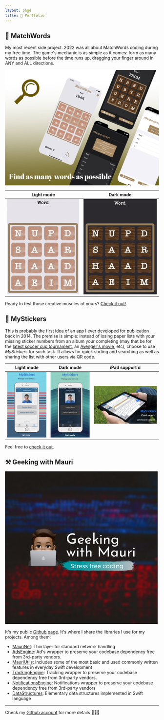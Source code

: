 ```yaml
---
layout: page
title: 💼 Portfolio
---
```

[MatchWordMarketing]: /assets/portfolio/MatchWord/matchword_maketing.jpg
[MatchWordLight]: /assets/portfolio/MatchWord/pathAnimatedLight.gif?style=centerme
[MatchWordDark]: /assets/portfolio/MatchWord/pathAnimatedDark.gif?style=centerme
[MyStickersLight]: /assets/portfolio/MyStickers/light.jpg
[MyStickersDark]: /assets/portfolio/MyStickers/dark.jpg
[iPad]: /assets/portfolio/MyStickers/iPad.jpg
[RickAndMortyImage]: /assets/portfolio/RickAndMorty/RickAndMorty.jpg
[libraryImage]: /assets/portfolio/Library/logo.png

[mw]: https://apps.apple.com/us/app/matchwords-build-words/id1612434602
[stickers]: https://apps.apple.com/us/app/mystickers/id884352968
[avengers]: https://collectibles.panini.co.uk/editorial/road-to-avengers-endgame-sticker-collection.html
[soccer]: http://collectibles.panini.uy/editorial/album-conmebol-copa-america-2021-preview.html
[library]: https://github.com/GeekingwithMauri
[network]: https://github.com/GeekingwithMauri/MauriNet
[ads]: https://github.com/GeekingwithMauri/AdsEngine
[utils]: https://github.com/GeekingwithMauri/MauriUtils
[tracking]: https://github.com/GeekingwithMauri/TrackingEngine
[notifications]: https://github.com/GeekingwithMauri/NotificationsEngine
[structures]: https://github.com/GeekingwithMauri/DataStructures

## 📱 MatchWords

My most recent side project. 2022 was all about MatchWords coding during my free time. The game's mechanic is as simple as it comes: form as many words as possible before the time runs up, dragging your finger around in ANY and ALL directions.

![Match word marketing][MatchWordMarketing]

| Light mode           | Dark mode          |
|----------------------|--------------------|
| ![light mode][MatchWordLight] | ![Dark mode][MatchWordDark] |

Ready to test those creative muscles of yours? [Check it out!][mw].

## 📱 MyStickers

This is probably the first idea of an app I ever developed for publication back in 2014. The premise is simple: instead of losing paper lists with your missing sticker numbers from an album your completing (may that be for the [latest soccer cup tournament][soccer], an [Avenger's movie][avengers], etc), choose to use _MyStickers_ for such task. It allows for quick sorting and searching as well as sharing the list with other users via QR code.

| Light mode           | Dark mode          | iPad support             d |
|----------------------|--------------------|--------------------------|
| ![light mode][MyStickersLight] | ![Dark mode][MyStickersDark] | ![iPad support][iPad]    |

Feel free to [check it out][stickers].

## ⚒️ Geeking with Mauri 

![marketing][libraryImage]

It's my public [Github page](library). It's where I share the libraries I use for my projects. Among them:

- [MauriNet][network]: Thin layer for standard network handling
- [AdsEngine][ads]: Ad's wrapper to preserve your codebase dependency free from 3rd-party vendors.
- [MauriUtils][utils]: Includes some of the most basic and used commonly written features in everyday Swift development
- [TrackingEngine][tracking]: Tracking wrapper to preserve your codebase dependency free from 3rd-party vendors.
- [NotificationsEngine][notifications]: Notifications wrapper to preserve your codebase dependency free from 3rd-party vendors
- [DataStructures][structures]: Elementary data structures implemented in Swift language

---

Check my [Github account](https://github.com/mchirino89) for more details 👨🏽‍💻